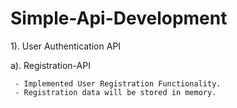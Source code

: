 # Simple-Api-Development


1). User Authentication API

   a). Registration-API

     - Implemented User Registration Functionality.
     - Registration data will be stored in memory.
     
